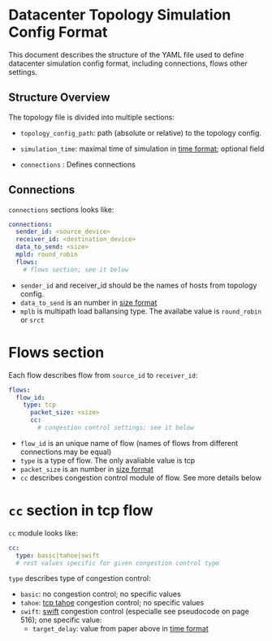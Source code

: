 # Datacenter Topology Simulation Config Format

This document describes the structure of the YAML file used to define datacenter simulation config format, including connections, flows other settings.

## Structure Overview

The topology file is divided into multiple sections:

- `topology_config_path`: path (absolute or relative) to the topology config.

- `simulation_time`: maximal time of simulation in [time format](../README.md); optional field

- `connections` : Defines connections

## Connections

`connections` sections looks like:

```yaml
connections:
  sender_id: <source_device>
  receiver_id: <destination_device>
  data_to_send: <size>
  mpld: round_robin
  flows:
    # flows section; see it below
```

- `sender_id` and receiver_id should be the names of hosts  from topology config.
- `data_to_send` is an number in [size format](../README.md)
- `mplb` is multipath load ballansing type. The availabe value is `round_robin` or `srct`

# Flows section

Each flow describes flow from `source_id` to `receiver_id`:

```yaml
flows:
  flow_id:
    type: tcp
      packet_size: <size>
      cc:
        # congestion control settings; see it below
```

- `flow_id` is an unique name of flow (names of flows from different connections may be equal)
- `type` is a type of flow. The only avaliable value is tcp
- `packet_size` is an number in [size format](../README.md)
- `cc` describes congestion control module of flow. See more details below

# `cc` section in tcp flow

`cc` module looks like:

```yaml
cc:
  type: basic|tahoe|swift
  # rest values specific for given congestion control type
```

`type` describes type of congestion control:

- `basic`: no congestion control; no specific values
- `tahoe`: [tcp tahoe](https://www.geeksforgeeks.org/computer-networks/tcp-tahoe-and-tcp-reno/) congestion control; no specific values
- `swift`: [swift](https://2022-cs244.github.io/papers/L5-swift.pdf) congestion control (especialle see pseudocode on page 516); one specific value:
  + `target_delay`: value from paper above in [time format](../README.md)

